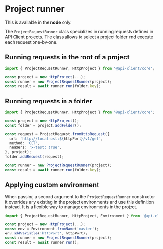 # Project runner

This is available in the **node** only.

The `ProjectRequestRunner` class specializes in running requests defined in API Client projects. The class allows to select a project folder end execute each request one-by-one.

## Running requests in the root of a project

```ts
import { ProjectRequestRunner, HttpProject } from '@api-client/core';

const project = new HttpProject(...);
const runner = new ProjectRequestRunner(project);
const result = await runner.run(folder.key);
```

## Running requests in a folder

```ts
import { ProjectRequestRunner, HttpProject } from '@api-client/core';

const project = new HttpProject();
const folder = project.addFolder();

const request = ProjectRequest.fromHttpRequest({
  url: `http://localhost:${httpPort}/v1/get`,
  method: 'GET',
  headers: 'x-test: true',
}, project);
folder.addRequest(request);

const runner = new ProjectRequestRunner(project);
const result = await runner.run(folder.key);
```

## Applying custom environment

When passing a second argument to the `ProjectRequestRunner` constructor it overrides any existing in the project environments and use this definition instead. It is a flexible way to manage environments in the project.

```ts
import { ProjectRequestRunner, HttpProject, Environment } from '@api-client/core';

const project = new HttpProject(...);
const env = Environment.fromName('master');
env.addVariable('httpPort', httpPort);
const runner = new ProjectRequestRunner(project);
const result = await runner.run();
```
